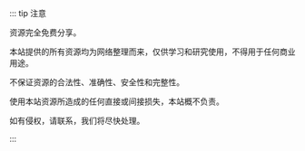 ::: tip 注意

资源完全免费分享。

本站提供的所有资源均为网络整理而来，仅供学习和研究使用，不得用于任何商业用途。

不保证资源的合法性、准确性、安全性和完整性。

使用本站资源所造成的任何直接或间接损失，本站概不负责。

如有侵权，请联系，我们将尽快处理。

:::